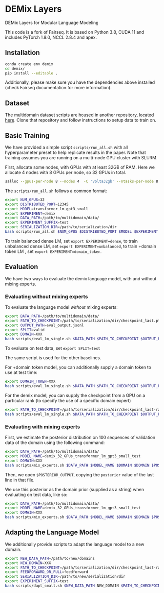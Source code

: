 # DEMix Layers
DEMix Layers for Modular Language Modeling


This code is a fork of Fairseq. It is based on Python 3.8, CUDA 11 and includes PyTorch 1.8.0, NCCL 2.8.4 and apex.

## Installation

```bash
conda create env demix
cd demix/
pip install --editable .
```

Additionally, please make sure you have the dependencies above installed (check Fairseq documentation for more information).

## Dataset

The multidomain dataset scripts are housed in another repository, located [here](https://github.com/kernelmachine/demix-data). Clone that repository and follow instructions to setup data to train on.

## Basic Training

We have provided a simple script `scripts/run_all.sh` with all hyperparameter preset to help replicate results in the paper. Note that training assumes you are running on a multi-node GPU cluster with SLURM.

First, allocate some nodes, with GPUs with at least 32GB of RAM. Here we allocate 4 nodes with 8 GPUs per node, so 32 GPUs in total.

```bash
salloc --gpus-per-node 8 --nodes 4  -C 'volta32gb' --ntasks-per-node 8 --cpus-per-task 10 --mem 400G --time XXX --partition YYY
```

The `scripts/run_all.sh` follows a common format:

```bash
export NUM_GPUS=32
export DISTRIBUTED_PORT=12345
export MODEL=transformer_lm_gpt3_small
export EXPERIMENT=demix
export DATA_PATH=/path/to/multidomain/data/
export EXPERIMENT_SUFFIX=test
export SERIALIZATION_DIR=/path/to/serialization/dir
bash scripts/run_all.sh $NUM_GPUS $DISTRIBUTED_PORT $MODEL $EXPERIMENT $DATA_PATH $SERIALIZATION_DIR $EXPERIMENT_SUFFIX
```

To train balanced dense LM, set `export EXPERIMENT=dense`, to train unbalanced dense LM, set `export EXPERIMENT=unbalanced`, to train +domain token LM , set `export EXPERIMENT=domain_token`.

## Evaluation

We have two ways to evaluate the demix language model, with and without mixing experts.

### Evaluating without mixing experts

To evaluate the language model _without_ mixing experts:

```bash
export DATA_PATH=/path/to/multidomain/data/
export PATH_TO_CHECKPOINT=/path/to/serialization/dir/checkpoint_last.pt
export OUTPUT_PATH=eval_output.jsonl
export SPLIT=valid
export DOMAIN=XXX
bash scripts/eval_lm_single.sh $DATA_PATH $PATH_TO_CHECKPOINT $OUTPUT_PATH $SPLIT $DOMAIN
```

To evaluate on test data, set `export SPLIT=test`

The same script is used for the other baselines.

For +domain token model, you can additionally supply a domain token to use at test time:

```bash
export DOMAIN_TOKEN=XXX
bash scripts/eval_lm_single.sh $DATA_PATH $PATH_TO_CHECKPOINT $OUTPUT_PATH $SPLIT $DOMAIN $DOMAIN_TOKEN
```

For the demix model, you can supply the checkpoint from a GPU on a particular rank (to specify the use of a specific domain expert)

```bash
export PATH_TO_CHECKPOINT=/path/to/serialization/dir/checkpoint_last-rank-X.pt
bash scripts/eval_lm_single.sh $DATA_PATH $PATH_TO_CHECKPOINT $OUTPUT_PATH $SPLIT $DOMAIN $DOMAIN_TOKEN
```

### Evaluating with mixing experts

First, we estimate the posterior distribution on 100 sequences of validation data of the domain using the following command:

```bash
export DATA_PATH=/path/to/multidomain/data/
export MODEL_NAME=demix_32_GPUs_transformer_lm_gpt3_small_test
export DOMAIN=XXX
bash scripts/mix_experts.sh $DATA_PATH $MODEL_NAME $DOMAIN $DOMAIN $POSTERIOR_OUTPUT estimate
```

Then, we open `$POSTERIOR_OUTPUT`, copying the `posterior` value of the last line in that file.

We use this posterior as the domain prior (supplied as a string) when evaluating on test data, like so:

```bash
export DATA_PATH=/path/to/multidomain/data/
export MODEL_NAME=demix_32_GPUs_transformer_lm_gpt3_small_test
export DOMAIN=XXX
bash scripts/mix_experts.sh $DATA_PATH $MODEL_NAME $DOMAIN $DOMAIN $POSTERIOR_OUTPUT eval '0.1,0.2,0.3,0.4'
```

## Adapting the Language Model

We additionally provide scripts to adapt the language model to a new domain.

```bash
export NEW_DATA_PATH=/path/to/new/domains
export NEW_DOMAIN=XXX
export PATH_TO_CHECKPOINT=/path/to/serialization/dir/checkpoint_last-rank-XXX.pt
export FEEDFORWARD_OR_FULL=feedforward
export SERIALIZATION_DIR=/path/to/new/serialization/dir
export EXPERIMENT_SUFFIX=test
bash scripts/dapt_small.sh $NEW_DATA_PATH NEW_DOMAIN $PATH_TO_CHECKPOINT $FEEDFORWARD_OR_FULL $SERIALIZATION_DIR $EXPERIMENT_SUFFIX
```
